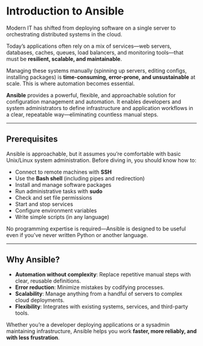 # Introduction to Ansible

Modern IT has shifted from deploying software on a single server to orchestrating distributed systems in the cloud.  

Today’s applications often rely on a mix of services—web servers, databases, caches, queues, load balancers, and monitoring tools—that must be **resilient, scalable, and maintainable**.  

Managing these systems manually (spinning up servers, editing configs, installing packages) is **time-consuming, error-prone, and unsustainable** at scale. This is where automation becomes essential.

**Ansible** provides a powerful, flexible, and approachable solution for configuration management and automation. It enables developers and system administrators to define infrastructure and application workflows in a clear, repeatable way—eliminating countless manual steps.

---

## Prerequisites

Ansible is approachable, but it assumes you’re comfortable with basic Unix/Linux system administration. Before diving in, you should know how to:

- Connect to remote machines with **SSH**  
- Use the **Bash shell** (including pipes and redirection)  
- Install and manage software packages  
- Run administrative tasks with **sudo**  
- Check and set file permissions  
- Start and stop services  
- Configure environment variables  
- Write simple scripts (in any language)  

No programming expertise is required—Ansible is designed to be useful even if you’ve never written Python or another language.

---

## Why Ansible?

- **Automation without complexity**: Replace repetitive manual steps with clear, reusable definitions.  
- **Error reduction**: Minimize mistakes by codifying processes.  
- **Scalability**: Manage anything from a handful of servers to complex cloud deployments.  
- **Flexibility**: Integrates with existing systems, services, and third-party tools.  

Whether you’re a developer deploying applications or a sysadmin maintaining infrastructure, Ansible helps you work **faster, more reliably, and with less frustration**.  
